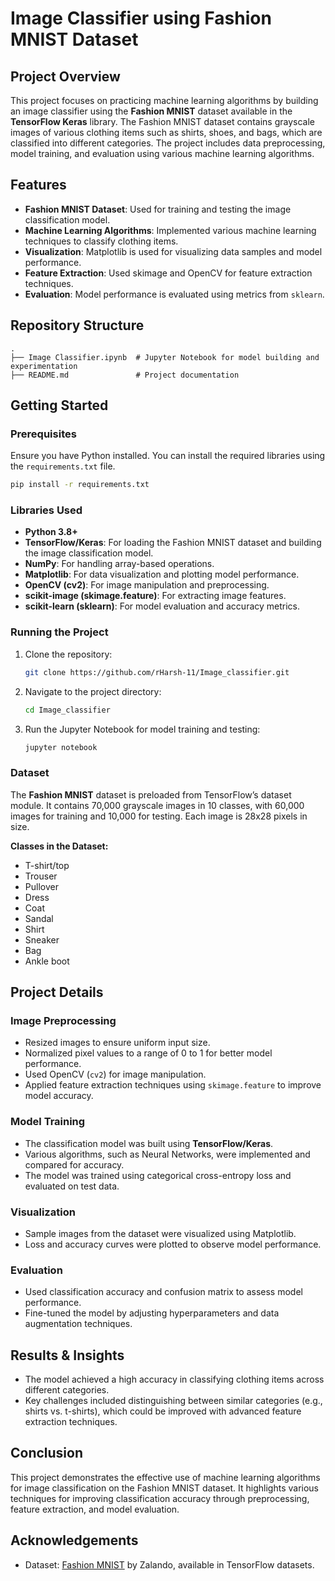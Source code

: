 # Image Classifier using Fashion MNIST Dataset

## Project Overview
This project focuses on practicing machine learning algorithms by building an image classifier using the **Fashion MNIST** dataset available in the **TensorFlow Keras** library. The Fashion MNIST dataset contains grayscale images of various clothing items such as shirts, shoes, and bags, which are classified into different categories. The project includes data preprocessing, model training, and evaluation using various machine learning algorithms.

## Features
- **Fashion MNIST Dataset**: Used for training and testing the image classification model.
- **Machine Learning Algorithms**: Implemented various machine learning techniques to classify clothing items.
- **Visualization**: Matplotlib is used for visualizing data samples and model performance.
- **Feature Extraction**: Used skimage and OpenCV for feature extraction techniques.
- **Evaluation**: Model performance is evaluated using metrics from `sklearn`.

## Repository Structure
```
.
├── Image Classifier.ipynb  # Jupyter Notebook for model building and experimentation
├── README.md               # Project documentation
```

## Getting Started

### Prerequisites
Ensure you have Python installed. You can install the required libraries using the `requirements.txt` file.

```bash
pip install -r requirements.txt
```

### Libraries Used
- **Python 3.8+**
- **TensorFlow/Keras**: For loading the Fashion MNIST dataset and building the image classification model.
- **NumPy**: For handling array-based operations.
- **Matplotlib**: For data visualization and plotting model performance.
- **OpenCV (cv2)**: For image manipulation and preprocessing.
- **scikit-image (skimage.feature)**: For extracting image features.
- **scikit-learn (sklearn)**: For model evaluation and accuracy metrics.

### Running the Project
1. Clone the repository:
   ```bash
   git clone https://github.com/rHarsh-11/Image_classifier.git
2. Navigate to the project directory:
   ```bash
   cd Image_classifier
   ```
3. Run the Jupyter Notebook for model training and testing:
   ```bash
   jupyter notebook
   ```

### Dataset
The **Fashion MNIST** dataset is preloaded from TensorFlow’s dataset module. It contains 70,000 grayscale images in 10 classes, with 60,000 images for training and 10,000 for testing. Each image is 28x28 pixels in size.

**Classes in the Dataset:**
- T-shirt/top
- Trouser
- Pullover
- Dress
- Coat
- Sandal
- Shirt
- Sneaker
- Bag
- Ankle boot

## Project Details

### Image Preprocessing
- Resized images to ensure uniform input size.
- Normalized pixel values to a range of 0 to 1 for better model performance.
- Used OpenCV (`cv2`) for image manipulation.
- Applied feature extraction techniques using `skimage.feature` to improve model accuracy.

### Model Training
- The classification model was built using **TensorFlow/Keras**. 
- Various algorithms, such as Neural Networks, were implemented and compared for accuracy.
- The model was trained using categorical cross-entropy loss and evaluated on test data.

### Visualization
- Sample images from the dataset were visualized using Matplotlib.
- Loss and accuracy curves were plotted to observe model performance.

### Evaluation
- Used classification accuracy and confusion matrix to assess model performance.
- Fine-tuned the model by adjusting hyperparameters and data augmentation techniques.

## Results & Insights
- The model achieved a high accuracy in classifying clothing items across different categories.
- Key challenges included distinguishing between similar categories (e.g., shirts vs. t-shirts), which could be improved with advanced feature extraction techniques.

## Conclusion
This project demonstrates the effective use of machine learning algorithms for image classification on the Fashion MNIST dataset. It highlights various techniques for improving classification accuracy through preprocessing, feature extraction, and model evaluation.

## Acknowledgements
- Dataset: [Fashion MNIST](https://github.com/zalandoresearch/fashion-mnist) by Zalando, available in TensorFlow datasets.

